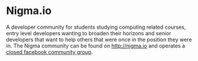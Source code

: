 # Nigma.io
A developer community for students studying computing related courses, entry level developers wanting to broaden their horizons and senior developers that want to help others that were once in the position they were in. The Nigma community can be found on http://nigma.io and operates a [closed facebook community group](https://www.facebook.com/groups/nigmaio).
